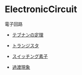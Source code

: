 # ElectronicCircuit

電子回路

- [テブナンの定理](Thévenin'sTheorem.md)

- [トランジスタ](Transistor.md)
- [スイッチング素子](SwitchingElement.md)

- [過渡現象](TransientPhenomena.md)
